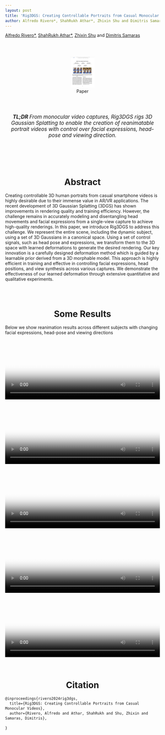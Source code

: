 ```yaml
---
layout: post
title: 'Rig3DGS: Creating Controllable Portraits from Casual Monocular Videos'
author: Alfredo Rivero*, ShahRukh Athar*, Zhixin Shu and Dimitris Samaras
---
```

<head>
  <title>Rig3DGS: Creating Controllable Portraits from Casual Monocular Videos</title>
</head>
<p>
<a href="https://www.linkedin.com/in/alfredo-rivero-b75455168/" target="_blank">Alfredo Rivero*</a>,
<a href="http://shahrukhathar.github.io/" target="_blank">ShahRukh Athar*</a>,
<a href="https://zhixinshu.github.io/" target="_blank">Zhixin Shu</a>  and
<a href="https://www3.cs.stonybrook.edu/~samaras/" target="_blank">Dimitris Samaras</a> 
</p>
<br>
<br>

<div align="center">
  <a href="http://arxiv.org/abs/2206.06481">
    <figure style="display:inline-block;">
      <img height="100" width="78" src="/images/RigNeRF/paper-thumb.png">
      <figcaption>Paper</figcaption>
  </figure>
  </a>
</div>

<br>
<div align="center">
  <br>
  <p style="font-size:17px"><i><b>TL;DR </b> From monocular video captures, Rig3DGS rigs 3D Gaussian Splatting to enable the creation of reanimatable portrait videos with control over facial expressions, head-pose and viewing direction.</i></p>
  <br>
  <br>
</div>

<br>
<div align="center">
<br>
<h1 style="text-align: center">Abstract</h1>
</div>

Creating controllable 3D human portraits from casual smartphone videos is highly desirable due to their immense value in AR/VR applications. The recent development of 3D Gaussian Splatting (3DGS) has shown improvements in rendering quality and training efficiency. However, the challenge remains in accurately modeling and disentangling head movements and facial expressions from a single-view capture to achieve high-quality renderings. In this paper, we introduce Rig3DGS to address this challenge. We represent the entire scene, including the dynamic subject, using a set of 3D Gaussians in a canonical space. Using a set of control signals, such as head pose and  expressions, we transform them to the 3D space with learned deformations to generate the desired rendering. Our key innovation is a carefully designed deformation method which is guided by a learnable prior derived from a 3D morphable model. This approach is highly efficient in training and effective in controlling facial expressions, head positions, and view synthesis across various captures. We demonstrate the effectiveness of our learned deformation through extensive quantitative and qualitative experiments.


<br>
<div align="center">
<br>
<h1 style="text-align: center">Some Results</h1>
</div>
Below we show reanimation results across different subjects with changing facial expressions, head-pose and viewing directions
<div class="embed-container" style="position:relative;padding-bottom:41.56%;">
<video  style="width:100%;height:100%;position:absolute;left:0px;top:0px;" src="/videos/Rig3DGS/Subj_6_v2.mp4" poster="/videos/Rig3DGS/Subj_6_v2.png" controls>
  This is fallback content to display for user agents that do not support the video tag.
</video>
</div>
<div class="embed-container" style="position:relative;padding-bottom:41.56%;">
<video  style="width:100%;height:100%;position:absolute;left:0px;top:0px;" src="/videos/Rig3DGS/Subj_2_v2.mp4" poster="/videos/Rig3DGS/Subj_2_v2.png" controls>
  This is fallback content to display for user agents that do not support the video tag.
</video>
</div>
<div class="embed-container" style="position:relative;padding-bottom:41.56%;">
<video  style="width:100%;height:100%;position:absolute;left:0px;top:0px;" src="/videos/Rig3DGS/Subj_4_v2.mp4" poster="/videos/Rig3DGS/Subj_4_v2.png" controls>
  This is fallback content to display for user agents that do not support the video tag.
</video>
</div>

<div class="embed-container" style="position:relative;padding-bottom:41.56%;">
<video  style="width:100%;height:100%;position:absolute;left:0px;top:0px;" src="/videos/Rig3DGS/Subj_5_v2.mp4" poster="/videos/Rig3DGS/Subj_5_v2.png" controls>
  This is fallback content to display for user agents that do not support the video tag.
</video>
</div>
<div class="embed-container" style="position:relative;padding-bottom:41.56%;">
<video  style="width:100%;height:100%;position:absolute;left:0px;top:0px;" src="/videos/Rig3DGS/Subj_3_nvs.mp4" poster="/videos/Rig3DGS/Subj_3_nvs.png" controls>
  This is fallback content to display for user agents that do not support the video tag.
</video>
</div>

<br>
<div align="center">
<br>
<h1 style="text-align: center">Citation</h1>
</div>

```
@inproceedings{rivero2024rig3dgs,
  title={Rig3DGS: Creating Controllable Portraits from Casual Monocular Videos},
  author={Rivero, Alfredo and Athar, ShahRukh and Shu, Zhixin and Samaras, Dimitris},
  
}
```